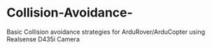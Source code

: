 # Collision-Avoidance-
Basic Collision avoidance strategies for ArduRover/ArduCopter using Realsense D435i Camera

